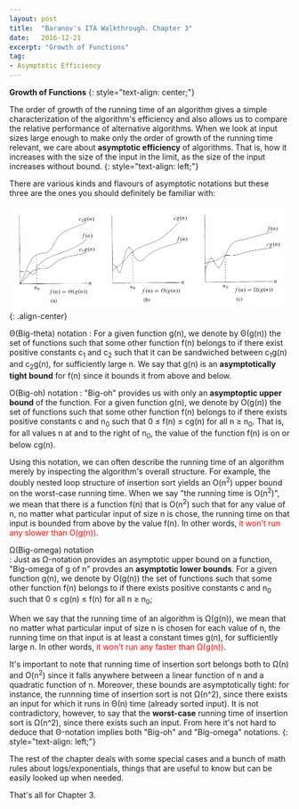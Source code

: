 ```yaml
---
layout: post
title:  "Baranov's ITA Walkthrough. Chapter 3"
date:   2016-12-21
excerpt: "Growth of Functions"
tag:
- Asymptotic Efficiency
---
```



**Growth of Functions**
{: style="text-align: center;"}

The order of growth of the running time of an algorithm gives a simple characterization of the algorithm's efficiency and also allows us to compare the relative performance of alternative algorithms. When we look at input sizes large enough to make only the order of growth of the running time relevant, we care about **asymptotic efficiency** of algorithms. That is, how it increases with the size of the input in the limit, as the size of the input increases without bound.
{: style="text-align: left;"}   

There are various kinds and flavours of asymptotic notations but these three are the ones you should definitely be familiar with:   

![image-center](/images/asymptotic.png){: .align-center}

Θ(Big-theta) notation
:	For a given function g(n), we denote by Θ(g(n)) the set of functions such that some other function f(n) belongs to if there exist positive constants c<sub>1</sub> and c<sub>2</sub> such that it can be sandwiched between c<sub>1</sub>g(n) and c<sub>2</sub>g(n), for sufficiently large n. We say that g(n) is an **asymptotically tight bound** for f(n) since it bounds it from above and below. 

O(Big-oh) notation
:	"Big-oh" provides us with only an **asymptoptic upper bound** of the function. For a given function g(n), we denote by O(g(n)) the set of functions such that some other function f(n) belongs to if there exists positive constants c and n<sub>0</sub> such that 0 ≤ f(n) ≤ cg(n) for all n ≥ n<sub>0</sub>. That is, for all values n at and to the right of n<sub>0</sub>, the value of the function f(n) is on or below cg(n).   

Using this notation, we can often describe the running time of an algorithm merely by inspecting the algorithm's overall structure. For example, the doubly nested loop structure of insertion sort yields an O(n<sup>2</sup>) upper bound on the worst-case running time. When we say "the running time is O(n<sup>2</sup>)", we mean that there is a function f(n) that is O(n<sup>2</sup>) such that for any value of n, no matter what particular input of size n is chose, the running time on that input is bounded from above by the value f(n). In other words, <span style="color:red">it won't run any slower than O(g(n))</span>.  


Ω(Big-omega) notation   
:	Just as Ω-notation provides an asymptotic upper bound on a function, "Big-omega of g of n" provdes an **asymptotic lower bounds**. For a given function g(n), we denote by O(g(n)) the set of functions such that some other function f(n) belongs to if there exists positive constants c and n<sub>0</sub> such that 0 ≤ cg(n) ≤ f(n) for all n ≥ n<sub>0</sub>;

When we say that the running time of an algorithm is Ω(g(n)), we mean that no matter what particular input of size n is chosen for each value of n, the running time on that input is at least a constant times g(n), for sufficiently large n. In other words, <span style="color:red">it won't run any faster than Ω(g(n))</span>.


It's important to note that running time of insertion sort belongs both to Ω(n) and O(n<sup>2</sup>) since it falls anywhere between a linear function of n and a quadratic function of n. Moreover, these bounds are asymptotically tight: for instance, the runnning time of insertion sort is not Ω(n^2), since there exists an input for which it runs in Θ(n) time (already sorted input). It is not contradictory, however, to say that the **worst-case** running time of insertion sort is Ω(n^2), since there exists such an input. From here it's not hard to deduce that Θ-notation implies both "Big-oh" and "Big-omega" notations.
{: style="text-align: left;"}

The rest of the chapter deals with some special cases and a bunch of math rules about logs/exponentials, things that are useful to know but can be easily looked up when needed.

That's all for Chapter 3.




















 
